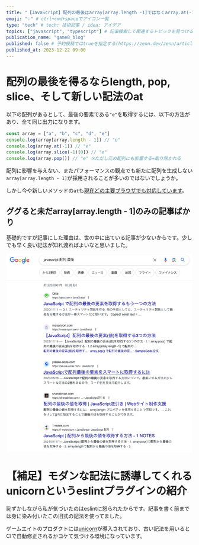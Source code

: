 ```yaml
---
title: "【JavaScript】配列の最後はarray[array.length -1]ではなくarray.at(-1)の時代に"
emoji: "💡" # ctrl+cmd+spaceでアイコン一覧
type: "tech" # tech: 技術記事 / idea: アイデア
topics: ["javascript", "typescript"] # 記事検索して関連するトピックを見つけると「このトピックを指定するには◯◯◯と入力」と教えてくれる
publication_name: "game8_blog"
published: false # 予約投稿ではtrueを指定する(https://zenn.dev/zenn/articles/zenn-cli-guide)
published_at: 2023-12-22 09:00
---
```


# 配列の最後を得るならlength, pop, slice、そして新しい記法のat

以下の配列があるとして、最後の要素である`"e"`を取得するには、以下の方法があり、全て同じ出力になります。

```JavaScript
const array = ["a", "b", "c", "d", "e"]
console.log(array[array.length - 1]) // "e"
console.log(array.at(-1)) // "e"
console.log(array.slice(-1)[0]) // "e"
console.log(array.pop()) // "e" ※ただし元の配列にも影響する=取り除かれる
```

配列に影響を与えない、またパフォーマンスの観点でも新たに配列を生成しない`array[array.length - 1]`が採用されることが多いのではないでしょうか。

しかし今や新しいメソッドの`at`も[現在どの主要ブラウザでも対応しています](https://developer.mozilla.org/en-US/docs/Web/JavaScript/Reference/Global_Objects/Array/at)。

## ググると未だarray[array.length - 1]のみの記事ばかり

基礎的ですが記事にした理由は、世の中に出ている記事が少ないからです。少しでも早く良い記法が知れ渡ればよいなと思いました。

![](/images/articles/adf1f9e0e11536.md/search-result.png)

# 【補足】モダンな記法に誘導してくれるunicornというeslintプラグインの紹介

恥ずかしながら私が気づいたのはeslintに怒られたからです。記事を書く前までは身に染み付いたこの旧式の記法を使ってました。

ゲームエイトのプロダクトには[unicorn](https://github.com/sindresorhus/eslint-plugin-unicorn)が導入されており、古い記法を用いるとCIで自動修正されるかコケて気づける環境になっています。
